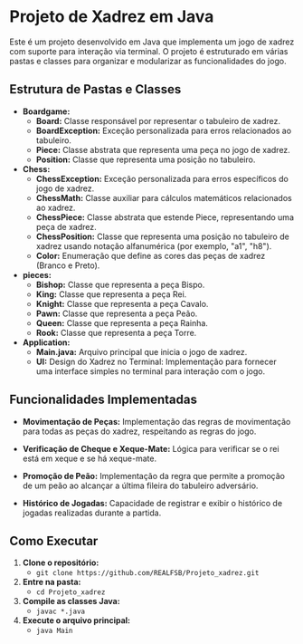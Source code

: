 # Projeto de Xadrez em Java

Este é um projeto desenvolvido em Java que implementa um jogo de xadrez com suporte para interação via terminal. O projeto é estruturado em várias pastas e classes para organizar e modularizar as funcionalidades do jogo.

## Estrutura de Pastas e Classes

- **Boardgame:**
  - **Board:** Classe responsável por representar o tabuleiro de xadrez.
  - **BoardException:** Exceção personalizada para erros relacionados ao tabuleiro.
  - **Piece:** Classe abstrata que representa uma peça no jogo de xadrez.
  - **Position:** Classe que representa uma posição no tabuleiro.
- **Chess:**
  - **ChessException:** Exceção personalizada para erros específicos do jogo de xadrez.
  - **ChessMath:** Classe auxiliar para cálculos matemáticos relacionados ao xadrez.
  - **ChessPiece:** Classe abstrata que estende Piece, representando uma peça de xadrez.
  - **ChessPosition:** Classe que representa uma posição no tabuleiro de xadrez usando notação alfanumérica (por exemplo, "a1", "h8").
  - **Color:** Enumeração que define as cores das peças de xadrez (Branco e Preto).
- **pieces:**
    - **Bishop:** Classe que representa a peça Bispo.
  - **King:** Classe que representa a peça Rei.
  - **Knight:** Classe que representa a peça Cavalo.
  - **Pawn:** Classe que representa a peça Peão.
  - **Queen:** Classe que representa a peça Rainha.
  - **Rook:** Classe que representa a peça Torre.
- **Application:**
  - **Main.java:** Arquivo principal que inicia o jogo de xadrez.
  - **UI:** Design do Xadrez no Terminal: Implementação para fornecer uma interface simples no terminal para interação com o jogo.

## Funcionalidades Implementadas

- **Movimentação de Peças:** Implementação das regras de movimentação para todas as peças do xadrez, respeitando as regras do jogo.

- **Verificação de Cheque e Xeque-Mate:** Lógica para verificar se o rei está em xeque e se há xeque-mate.

- **Promoção de Peão:** Implementação da regra que permite a promoção de um peão ao alcançar a última fileira do tabuleiro adversário.

- **Histórico de Jogadas:** Capacidade de registrar e exibir o histórico de jogadas realizadas durante a partida.

## Como Executar
1. **Clone o repositório:**
    - `git clone https://github.com/REALFSB/Projeto_xadrez.git` 
2. **Entre na pasta:**
    - `cd Projeto_xadrez`
3. **Compile as classes Java:**
    - `javac *.java`
4. **Execute o arquivo principal:**
    - `java Main`